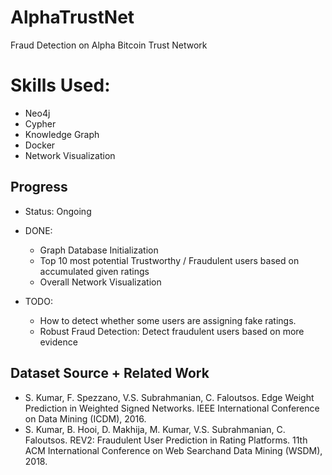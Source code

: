 # AlphaTrustNet
Fraud Detection on Alpha Bitcoin Trust Network

# Skills Used:
- Neo4j
- Cypher
- Knowledge Graph
- Docker
- Network Visualization

## Progress

- Status: Ongoing
  
- DONE:
  - Graph Database Initialization
  - Top 10 most potential Trustworthy / Fraudulent users based on accumulated given ratings
  - Overall Network Visualization
    
- TODO:
  - How to detect whether some users are assigning fake ratings.
  - Robust Fraud Detection: Detect fraudulent users based on more evidence

## Dataset Source + Related Work

- S. Kumar, F. Spezzano, V.S. Subrahmanian, C. Faloutsos. Edge Weight Prediction in Weighted Signed Networks. IEEE International Conference on Data Mining (ICDM), 2016.
- S. Kumar, B. Hooi, D. Makhija, M. Kumar, V.S. Subrahmanian, C. Faloutsos. REV2: Fraudulent User Prediction in Rating Platforms. 11th ACM International Conference on Web Searchand Data Mining (WSDM), 2018.

